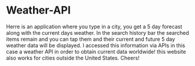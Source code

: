 # Weather-API

Herre is an application where you type in a city, you get a 5 day forecast along with the current days weather. In the search history bar the searched items remain and you can tap them and their current and future 5 day weather data will be displayed. I accessed this information via APIs in this case a weather API in order to obtain current data worldwide! this website also works for cities outside the United States. Cheers!